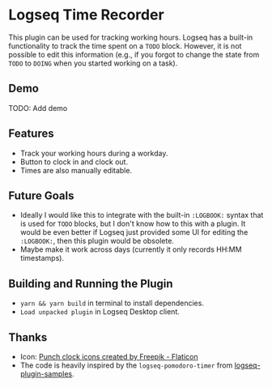# Logseq Time Recorder

This plugin can be used for tracking working hours.
Logseq has a built-in functionality to track the time spent on a `TODO` block. However, it is not possible to edit this information (e.g., if you forgot to change the state from `TODO` to `DOING` when you started working on a task).

## Demo

TODO: Add demo

## Features

- Track your working hours during a workday.
- Button to clock in and clock out.
- Times are also manually editable.

## Future Goals

- Ideally I would like this to integrate with the built-in `:LOGBOOK:` syntax that is used for `TODO` blocks, but I don't know how to this with a plugin. It would be even better if Logseq just provided some UI for editing the `:LOGBOOK:`, then this plugin would be obsolete.
- Maybe make it work across days (currently it only records HH:MM timestamps).

## Building and Running the Plugin

- `yarn && yarn build` in terminal to install dependencies.
- `Load unpacked plugin` in Logseq Desktop client.

## Thanks

- Icon: <a href="https://www.flaticon.com/free-icons/punch-clock" title="punch clock icons">Punch clock icons created by Freepik - Flaticon</a>
- The code is heavily inspired by the `logseq-pomodoro-timer` from [logseq-plugin-samples](https://github.com/logseq/logseq-plugin-samples).

